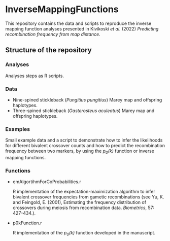 # InverseMappingFunctions

This repository contains the data and scripts to reproduce the inverse mapping function analyses presented in Kivikoski *et al.* (2022) *Predicting recombination frequency from map distance*.

## Structure of the repository

### Analyses

Analyses steps as R scripts.

### Data

- Nine-spined stickleback (*Pungitius pungitius*) Marey map and offspring haplotypes.
- Three-spined stickleback (*Gasterosteus aculeatus*) Marey map and offspring haplotypes.

### Examples

 Small example data and a script to demonstrate how to infer the likelihoods for different bivalent crossover counts and how to predict the recombination frequency between two markers, by using the *p<sub>0</sub>(k)* function or inverse mapping functions.

### Functions

- emAlgortihmForCoProbabilities.r

  R implementation of the expectation-maximization algorithm to infer bivalent crossover frequencies from gametic recombinations (see Yu, K. and Feingold, E. (2001), Estimating the frequency distribution of crossovers during meiosis from recombination data. *Biometrics*, 57: 427-434.).

- p0kFunction.r 

  R implementation of the *p<sub>0</sub>(k)* function developed in the manuscript.
